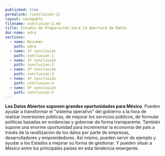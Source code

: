 ```yaml
---
published: true
permalink: /conclusion-2/
layout: navegable
filename: conclusion-2.md
title: Estudio de Preparación para la Apertura de Datos
doc-name: odra
sections:
  - name: Resumen
    path: odra
  - name: 1ª conclusión
    path: conclusion-1
  - name: 2ª conclusión
    path: conclusion-2
  - name: 3ª conclusión
    path: conclusion-3
  - name: 4ª conclusión
    path: conclusion-4
  - name: 5ª conclusión
    path: conclusion-5
---
```


**Los Datos Abiertos suponen grandes oportunidades para México**. Pueden ayudar a transformar el "sistema operativo" del gobierno a la hora de  realizar inversiones públicas, de mejorar los servicios públicos, de formular políticas basadas en evidencias y gobernar de forma transparente. También supone una enorme oportunidad  para incrementar la economía del país a través de la reutilizacion de los datos por parte de empresas, desarrolladores y emprendedores. Así mismo, pueden servir de ejemplo y ayudar a los Estados a mejorar su forma de gestionar. Y pueden situar a México entre los principales países en esta tendencia emergente.

